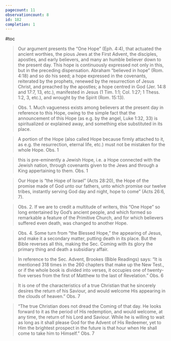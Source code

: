```yaml
---
pagecount: 11
observationcount: 8
id: 182
completion: 1
---
```

#toc

>Our argument presents the “One Hope” (Eph. 4:4), that actuated the ancient worthies, the pious Jews at the First Advent, the disciples, apostles, and early believers, and many an humble believer down to the present day. This hope is continuously expressed not only in this, but in the preceding dispensation. Abraham “believed in hope” (Rom. 4:18) and so do his seed; a hope expressed in the covenants, reiterated by the prophets, renewed by the resurrection of Jesus Christ, and preached by the apostles; a hope centred in God (Jer. 14:8 and 17:7, 13, etc.), manifested in Jesus (1 Tim. 1:1; Col. 1:27; 1 Thess. 1:2, 3, etc.), and wrought by the Spirit (Rom. 15:13).

>Obs. 1. Much vagueness exists among believers at the present day in reference to this Hope, owing to the simple fact that the announcement of this Hope (as e.g. by the angel, Luke 1:32, 33) is spiritualized or explained away, and something else substituted in its place.

>A portion of the Hope (also called Hope because firmly attached to it, as e.g. the resurrection, eternal life, etc.) must not be mistaken for the whole Hope.
>Obs. 1

>this is pre-eminently a Jewish Hope, i.e. a Hope connected with the Jewish nation, through covenants given to the Jews and through a King appertaining to them.
>Obs. 1

>Our Hope is “the Hope of Israel” (Acts 28:20), the Hope of the promise made of God unto our fathers, unto which promise our twelve tribes, instantly serving God day and night, hope to come” (Acts 26:6, 7).

>Obs. 2. If we are to credit a multitude of writers, this “One Hope” so long entertained by God’s ancient people, and which formed so remarkable a feature of the Primitive Church, and for which believers suffered even death, was changed to another Hope.

>Obs. 4. Some turn from “the Blessed Hope,” the appearing of Jesus, and make it a secondary matter, putting death in its place. But the Bible reverses all this, making the Sec. Coming with its glory the primary thing and death a subsidiary affair.

>In reference to the Sec. Advent, Brookes (Bible Readings) says: “It is mentioned 318 times in the 260 chapters that make up the New Test., or if the whole book is divided into verses, it occupies one of twenty-five verses from the first of Matthew to the last of Revelation.”
>Obs. 6

>It is one of the characteristics of a true Christian that he sincerely desires the return of his Saviour, and would welcome His appearing in the clouds of heaven.”
>Obs. 7

>“The true Christian does not dread the Coming of that day. He looks forward to it as the period of His redemption, and would welcome, at any time, the return of his Lord and Saviour. While he is willing to wait as long as it shall please God for the Advent of His Redeemer, yet to Him the brightest prospect in the future is that hour when He shall come to take him to Himself.”
>Obs. 7